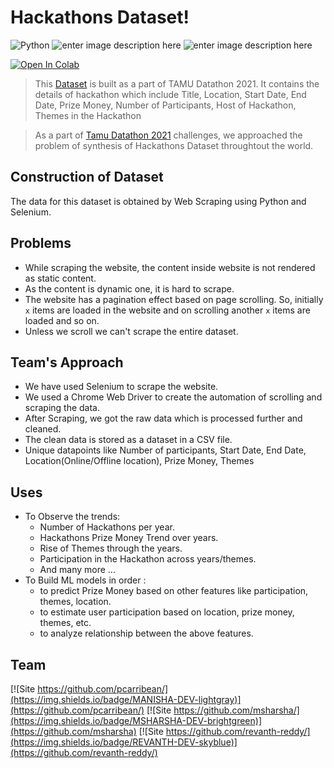 # Hackathons Dataset!

   ![Python](https://img.shields.io/badge/Python-FFD43B?style=for-the-badge&logo=python&logoColor=darkgreen) ![enter image description here](https://img.shields.io/badge/Selenium-43B02A?style=for-the-badge&logo=Selenium&logoColor=white) ![enter image description here](https://img.shields.io/badge/Colab-F9AB00?style=for-the-badge&logo=googlecolab&color=525252)

[![Open In Colab](https://colab.research.google.com/assets/colab-badge.svg)](https://colab.research.google.com/github/revanth-reddy/tamudatathon/)

> This [Dataset](https://github.com/revanth-reddy/tamudatathon/blob/master/hackathons_data.csv) is built as a part of TAMU Datathon 2021. It contains the
> details of hackathon which include Title, Location, Start Date, End
> Date, Prize Money, Number of Participants, Host of Hackathon, Themes
> in the Hackathon

> As a part of [Tamu Datathon 2021](https://tamudatathon.com/) challenges, we approached the problem of  synthesis of Hackathons Dataset throughtout the world.

## Construction of Dataset

The data for this dataset is obtained by Web Scraping using Python and Selenium.

## Problems

 - While scraping the website, the content inside website is not rendered as static content. 
 - As the content is dynamic one, it is hard to scrape.
 - The website has a pagination effect based on page scrolling. So, initially `x` items are loaded in the website and on scrolling another `x` items are loaded and so on.
 - Unless we scroll we can't scrape the entire dataset.
## Team's Approach

- We have used Selenium to scrape the website.
- We used a Chrome Web Driver to create the automation of scrolling and scraping the data.
- After Scraping, we got the raw data which is processed further and cleaned.
- The clean data is stored as a dataset in a CSV file.
- Unique datapoints like Number of participants, Start Date, End Date, Location(Online/Offline location), Prize Money, Themes

## Uses

- To Observe the trends:
	- Number of Hackathons per year.
	- Hackathons Prize Money Trend over years.
	- Rise of Themes through the years.
	- Participation in the Hackathon across years/themes.
	-  And many more ...
- To Build ML models in order :
	-  to predict Prize Money based on other features like participation, themes, location.
	- to estimate user participation based on location, prize money, themes, etc.
	- to analyze relationship between the above features.




## Team
[![Site https://github.com/pcarribean/](https://img.shields.io/badge/MANISHA-DEV-lightgray)](https://github.com/pcarribean/) [![Site https://github.com/msharsha/](https://img.shields.io/badge/MSHARSHA-DEV-brightgreen)](https://github.com/msharsha) [![Site https://github.com/revanth-reddy/](https://img.shields.io/badge/REVANTH-DEV-skyblue)](https://github.com/revanth-reddy/)